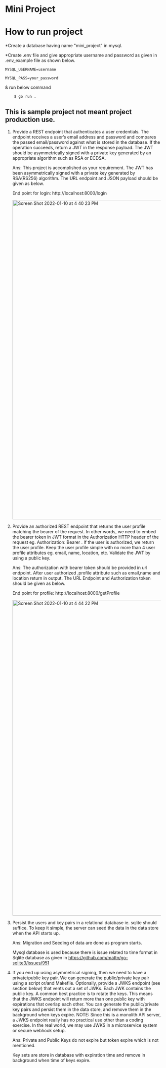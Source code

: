# Mini Project

# How to run project
*Create a database having name "mini_project" in mysql.

*Create .env file and give appropriate username and password as given in .env_example file as shown below.

    MYSQL_USERNAME=username

    MYSQL_PASS=your_password

& run below command 

```bash 
    $ go run .
```


## This is sample project not meant project production use.

1. Provide a REST endpoint that authenticates a user credentials. The endpoint receives a user’s email address and password and compares the passed email/password against what is stored in the database. If the operation succeeds, return a JWT in the response payload. The JWT should be asymmetrically signed with a private key generated by an appropriate algorithm such as RSA or ECDSA.

    Ans: This project is accomplished as your requirement. The JWT has been asymmetrically signed with a private key generated by RSA(RS256) algorithm. 
    The URL endpoint and JSON payload should be given as below.

    End point for login: http://localhost:8000/login
    
     <img width="1030" alt="Screen Shot 2022-01-10 at 4 40 23 PM" src="https://user-images.githubusercontent.com/40686007/148754794-0352779f-6a72-4c0f-b829-a20c3b8474be.png">




2. Provide an authorized REST endpoint that returns the user profile matching the bearer of the request. In other words, we need to embed the bearer token in JWT format in the Authorization HTTP header of the request eg. Authorization: Bearer <JWT here>. If the user is authorized, we return the user profile. Keep the user profile simple with no more than 4 user profile attributes eg. email, name, location, etc. Validate the JWT by using a public key.
   
    Ans: The authorization with bearer token should be provided in url endpoint. 
    After user authorized ,profile attribute such as email,name and location return in output.
    The URL Endpoint and Authorization token should be given as below. 

    End point for profile: http://localhost:8000/getProfile    
    
     <img width="1018" alt="Screen Shot 2022-01-10 at 4 44 22 PM" src="https://user-images.githubusercontent.com/40686007/148755521-b825f80f-11bf-43cb-9850-a92674d71e1f.png">


   
    
    
3. Persist the users and key pairs in a relational database ie. sqlite should suffice. To keep it simple, the server can seed the data in the data store when the API starts up.
    
    Ans: Migration and Seeding of data are done as program starts.
    
    Mysql database is used because there is issue related to time format in Sqlite database as given in https://github.com/mattn/go-sqlite3/issues/951


4. If you end up using asymmetrical signing, then we need to have a private/public key pair. We can generate the public/private key pair using a script or/and Makefile. Optionally, provide a JWKS endpoint (see section below) that vents out a set of JWKs. Each JWK contains the public key. A common best practice is to rotate the keys. This means that the JWKS endpoint will return more than one public key with expirations that overlap each other. You can generate the public/private key pairs and persist them in the data store, and remove them in the background when keys expire. NOTE: Since this is a monolith API server, a JWKS endpoint really has no practical use other than a coding exercise. In the real world, we may use JWKS in a microservice system or secure webhook setup.
    
    Ans: Private and Public Keys do not expire but token expire which is not mentioned.
    
    Key sets are store in database with expiration time and remove in background when time of keys expire.
